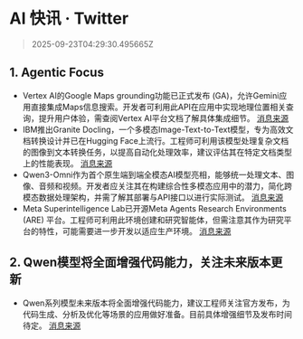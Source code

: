 # AI 快讯 · Twitter

> 2025-09-23T04:29:30.495665Z

## 1. Agentic Focus

- Vertex AI的Google Maps grounding功能已正式发布 (GA)，允许Gemini应用直接集成Maps信息搜索。开发者可利用此API在应用中实现地理位置相关查询，提升用户体验，需查阅Vertex AI平台文档了解具体集成细节。 [消息来源](https://x.com/JeffDean/status/1970238487271211017)
- IBM推出Granite Docling，一个多模态Image-Text-to-Text模型，专为高效文档转换设计并已在Hugging Face上流行。工程师可利用该模型处理复杂文档的图像到文本转换任务，以提高自动化处理效率，建议评估其在特定文档类型上的性能表现。 [消息来源](https://x.com/ClementDelangue/status/1970225167939879088)
- Qwen3-Omni作为首个原生端到端全模态AI模型亮相，能够统一处理文本、图像、音频和视频。开发者应关注其在构建综合性多模态应用中的潜力，简化跨模态数据处理架构，并需了解其部署与API接口以进行实际测试。 [消息来源](https://x.com/huggingface/status/1970188651540947018)
- Meta Superintelligence Lab已开源Meta Agents Research Environments (ARE) 平台。工程师可利用此环境创建和研究智能体，但需注意其作为研究平台的特性，可能需要进一步开发以适应生产环境。 [消息来源](https://x.com/ClementDelangue/status/1970241323748716801)

## 2. Qwen模型将全面增强代码能力，关注未来版本更新

- Qwen系列模型未来版本将全面增强代码能力，建议工程师关注官方发布，为代码生成、分析及优化等场景的应用做好准备。目前具体增强细节及发布时间待定。 [消息来源](https://x.com/ClementDelangue/status/1970143468988055570)
